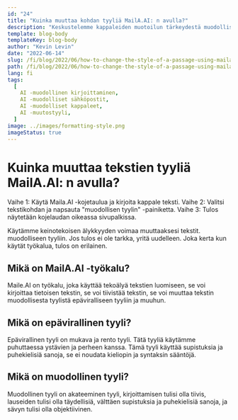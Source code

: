 ```yaml
---
id: "24"
title: "Kuinka muuttaa kohdan tyyliä MailA.AI: n avulla?"
description: "Keskustelemme kappaleiden muotoilun tärkeydestä muodollisessa tyylissä.  Maile.ai on alusta, jonka avulla voit kirjoittaa ja lähettää sähköposteja helposti muodollisessa tyylissä."
template: blog-body
templateKey: blog-body
author: "Kevin Levin"
date: "2022-06-14"
slug: /fi/blog/2022/06/how-to-change-the-style-of-a-passage-using-maila-ai
path: /fi/blog/2022/06/how-to-change-the-style-of-a-passage-using-maila-ai
lang: fi
tags:
  [
    AI -muodollinen kirjoittaminen,
    AI -muodolliset sähköpostit,
    AI -muodolliset kappaleet,
    AI -muutostyyli,
  ]
image: ../images/formatting-style.png
imageStatus: true
---
```


# Kuinka muuttaa tekstien tyyliä MailA.AI: n avulla?

Vaihe 1: Käytä Maila.AI -kojetaulua ja kirjoita kappale teksti.
Vaihe 2: Valitsi tekstikohdan ja napsauta "muodollisen tyylin" -painiketta.
Vaihe 3: Tulos näytetään kojelaudan oikeassa sivupalkissa.

Käytämme keinotekoisen älykkyyden voimaa muuttaaksesi tekstit. muodolliseen tyyliin. Jos tulos ei ole tarkka, yritä uudelleen. Joka kerta kun käytät työkalua, tulos on erilainen.

## Mikä on MailA.AI -työkalu?

Maile.AI on työkalu, joka käyttää tekoälyä tekstien luomiseen, se voi kirjoittaa tietoisen tekstin, se voi tiivistää tekstin, se voi muuttaa tekstin muodollisesta tyylistä epäviralliseen tyyliin ja muuhun.

## Mikä on epävirallinen tyyli?

Epävirallinen tyyli on mukava ja rento tyyli. Tätä tyyliä käytämme puhuttaessa ystävien ja perheen kanssa. Tämä tyyli käyttää supistuksia ja puhekielisiä sanoja, se ei noudata kieliopin ja syntaksin sääntöjä.

## Mikä on muodollinen tyyli?

Muodollinen tyyli on akateeminen tyyli, kirjoittamisen tulisi olla tiivis, lauseiden tulisi olla täydellisiä, välttäen supistuksia ja puhekielisiä sanoja, ja sävyn tulisi olla objektiivinen.
